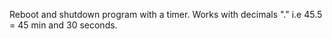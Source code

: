 Reboot and shutdown program with a timer. Works with decimals "." i.e 45.5 = 45 min and 30 seconds.
